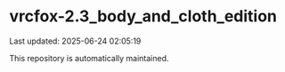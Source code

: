 # vrcfox-2.3_body_and_cloth_edition

Last updated: 2025-06-24 02:05:19

This repository is automatically maintained.
